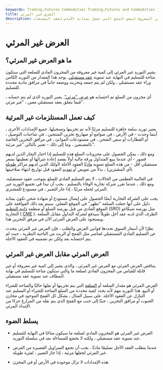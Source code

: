 ```yaml
---
keywords: Trading,Futures Commodities Trading,Futures and Commodities Trading
title: العرض غير المرئي
description: العرض غير المرئي هو المقدار غير المعروف لبعض السلع التي تعمل بمثابة الأساس لعقد المشتقات.
---
```


# العرض غير المرئي
## ما هو العرض غير المرئي؟

يشير التوريد غير المرئي إلى كمية غير معروفة من المخزون المادي للسلعة التي ستكون متاحة للتسليم في النهاية عند تسوية [عقد مستقبلي](/commodityfuturescontract). يوجد هذا المقدار من التوريد الكامن وراء عقد مستقبلي ، ولكن لم يتم جمعه وتخزينه ووضعه جانباً في مرافق مادية محددة للتسليم.

أي مخزون من السلع تم احتسابه هو [عرض "مرئي"](/visiblesupply). يعتبر التوريد الذي لم يتم حسابه ، فيما يتعلق بعقد مستقبلي معين ، "غير مرئي".

## كيف تعمل المستلزمات غير المرئية

يعتبر توريد سلعة جاهزة للتسليم مرئيًا لأنه تم تخزينها وتسجيلها. جميع الإمدادات الأخرى ، أينما وجدت - في الأرض ، في صوامع أو صهاريج تخزين المنتجين ، في شاحنات التوصيل ، أو القطارات أو سفن الشحن ، في مستودعات الموانئ ، في مرافق التخزين الخاصة بالمصنعين ، وما إلى ذلك - تعتبر بالتالي "غير مرئية".

ومع ذلك ، يمكن الحصول على مخزونات السلع هذه للتسليم إذا اختار التجار الذين لديهم قصور - أي عندما يبيع المتداول ورقة مالية أولاً بقصد إعادة شرائها أو تغطيتها بسعر مستقبلي أقل - من هذه السلع تسوية [ماديًا](/short) العقود الآجلة لأولئك الذين لديهم مراكز [طويلة](/long) (أي المشترين) ، بدلاً من تعويض أو [تمديد](/rollforward) العقود قبل تواريخ انتهاء صلاحيتها.

في الغالبية العظمى من الحالات ، لا يتم التسليم المادي للسلع بموجب عقود مستقبلية. ومع ذلك ، عندما تقرر شركة تجارية الوفاء بالتسليم ، يجب أن تبدأ في تجميع التوريد غير المرئي لجعله مرئيًا ، إذا جاز التعبير ، في مستودع للمشتري.

يجب على الشركة التجارية أيضًا الحصول على إيصال مستودع أو شهادة شحن تكون بمثابة دليل على أنها جعلت السلعة "تظهر" في الموقع الفعلي. سيتم بعد ذلك الموافقة على الموقع المادي من قبل بورصة السلع أو منظمة [ذاتية التنظيم](/sro) (SRO) مثل بورصة شيكاغو التجارية ( [CME](/cme) ). الطرف الذي لديه عقد آجل طويلاً سيدفع لشركة التداول مقابل السلعة ويستحوذ على العرض المرئي الآن في مرفق التخزين هذا.

نظرًا لأن أسعار السوق تحددها قوانين العرض والطلب ، فإن العرض غير المرئي يتحدث عن التسليم المادي المستقبلي لعناصر مثل القمح أو الزيت من الناحية النظرية ، حيث لم يتم احتسابه بعد ولكن تم تضمينه في العقود الآجلة.

## العرض المرئي مقابل العرض غير المرئي

يتناقض العرض المرئي مع العرض غير المرئي ، والذي يشير إلى كمية غير معروفة أو غير قابلة للقياس من المخزون المادي لسلعة ما والتي ستكون متاحة للتسليم في نهاية المطاف عند تسوية عقد مستقبلي.

العرض المرئي هو مقدار السلعة أو [السلعة](/commodity) التي يتم تخزينها أو نقلها حاليًا والمتاحة للشراء أو البيع. هذا التوريد مهم لأنه يحدد كمية محددة من السلع المتاحة للشراء أو التسليم عند التنازل عن العقود الآجلة. على سبيل المثال ، يشكل كل القمح الموجود في مخازن الحبوب أو مرافق التخزين ، جنبًا إلى جنب مع القمح الذي يتم نقله من المزارع جزءًا من الإمداد المرئي.

## يسلط الضوء

- العرض غير المرئي هو المخزون المادي لسلعة ما سيكون متاحًا في النهاية للتسليم عند تسوية عقد مستقبلي ، ولكنه لا يخضع للمساءلة بعد في سلسلة التوريد.

- عندما يتطلب العقد الآجل تسليمًا ماديًا ، يجب أن تجمع السراويل القصيرة من العرض غير المرئي لجعلها مرئية ، إذا جاز التعبير ، لفترة طويلة.

- هذه الإمدادات لا تزال موجودة في الأرض أو في المخزن.

